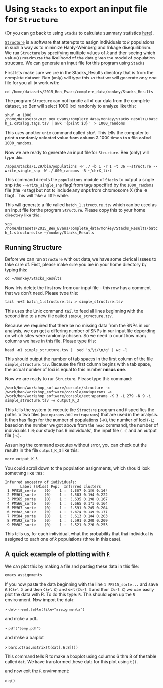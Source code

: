 # Using `Stacks` to export an input file for `Structure`

(Or you can go back to using `Stacks` to calculate summary statistics [here](https://github.com/evansbenj/Reduced-Representation-Workshop/blob/master/7_More_on_Stacks.md)).

[`Structure`](http://pritchardlab.stanford.edu/structure_software/release_versions/v2.3.4/html/structure.html) is a software that attempts to assign individuals to *k* populations in such a way as to minimize Hardy-Weinberg and linkage disequilibrium.  We run `Structure` by specifying multiple values of *k* and then seeing which value(s) maximuze the likelihood of the data given the model of population structure. We can generate an input file for this program using `Stacks`. 

First lets make sure we are in the Stacks_Results directory that is from the complete dataset.  Ben (only) will type this so that we will generate only one file for you all to work with:

`cd /home/datasets/2015_Ben_Evans/complete_data/monkey/Stacks_Results`

The program `Structure` can not handle all of our data from the complete dataset, so Ben will select 1000 loci randomly to analyze like this:

`shuf -n 1000 /home/datasets/2015_Ben_Evans/complete_data/monkey/Stacks_Results/batch_1.catalog.tags.tsv | awk '{print $3}'  > 1000_randoms`

This uses another `unix` command called `shuf`.  This tells the computer to print a randomly selected value from column 3 1000 times to a file called `1000_randoms`.

Now we are ready to generate an input file for `Structure`.  Ben (only) will type this:

`/apps/stacks/1.29/bin/populations -P ./ -b 1 -r 1 -t 36 --structure --write_single_snp -W ./1000_randoms -B ~/chrX_list`

This command directs the `populations` module of `Stacks` to output a single snp (the `--write_single_snp` flag) from tags specified by the `1000_randoms` file (the `-W` tag) but not to include any snps from chromosome X (the `-B` flag). This will take a little while.

This will generate a file called `batch_1.structure.tsv` which can be used as an input file for the program `Structure`.  Please copy this to your home directory like this:

`scp /home/datasets/2015_Ben_Evans/complete_data/monkey/Stacks_Results/batch_1.structure.tsv ~/monkey/Stacks_Results`

## Running Structure

Before we can run `Structure` with out data, we have some clerical issues to take care of.  First, please make sure you are in your home directory by typing this:

`cd ~/monkey/Stacks_Results`

Now lets delete the first row from our input file  - this row has a comment that we don't need.  Please type this:

`tail -n+2 batch_1.structure.tsv > simple_structure.tsv`

This uses the Unix command `tail` to feed all lines beginning with the second line to a new file called `simple_structure.tsv`.

Because we required that there be no missing data from the SNPs in our analysis, we can get a differing number of SNPs in our input file depending on which sites were randomly chosen. So we need to count how many columns we have in this file.  Please type this:

`head -n1 simple_structure.tsv |  sed 's/\t/\n/g' | wc -l`

This should output the number of tab spaces in the first column of the file `simple_structure.tsv`.  Because the first column begins with a tab space, the actual number of loci is equal to this number **minus one**.

Now we are ready to run `Structure`.  Please type this command:

`/work/ben/workshop_software/console/structure -m /work/ben/workshop_software/console/mainparams -e /work/ben/workshop_software/console/extraparams -K 3 -L 279 -N 9 -i simple_structure.tsv -o output_K_3`

This tells the system to execute the `Structure` program and it specifies the paths to two files (`mainparams` and `extraparams`) that are used in the analysis.  It then has flags for the number of populations (`-K`), the number of loci (`-L`; based on the number we got above from the `head` command), the number of individuals (`-N`; our study has 9 individuals), the input file (`-i`) and an output file (`-o`).

 Assuming the command executes without error, you can check out the results in the file `output_K_3` like this:
 
 `more output_K_3`
 
 You could scroll down to the population assignments, which should look something like this:
 ```
 Inferred ancestry of individuals:
        Label (%Miss) Pop:  Inferred clusters
  1 PF515_sorte    (0)    1 :  0.687 0.150 0.164 
  2 PM561_sorte    (0)    1 :  0.583 0.194 0.222 
  3 PM565_sorte    (0)    1 :  0.635 0.198 0.167 
  4 PM566_sorte    (0)    1 :  0.665 0.171 0.164 
  5 PM567_sorte    (0)    1 :  0.591 0.205 0.204 
  6 PM582_sorte    (0)    1 :  0.674 0.149 0.177 
  7 PM584_sorte    (0)    1 :  0.613 0.184 0.203 
  8 PM592_sorte    (0)    1 :  0.591 0.200 0.209 
  9 PM602_sorte    (0)    1 :  0.521 0.226 0.253 
```

This tells us, for each individual, what the probability that that individual is assigned to each one of *k* populations (three in this case).

## A quick example of plotting with `R`

We can plot this by making a file and pasting these data in this file:

`emacs assignments`

If you now paste the data beginning with the line `1 PF515_sorte...` and save it (`Ctrl-X` and then `Ctrl-S`) and exit (`Ctrl-X` and then `Ctrl-C`) we can easily plot the data with R.  To do this type: `R`.  This should open up the `R` environment.  Now import the data:

`>` `dat<-read.table(file="assignments")`

and make a pdf..

`>`  `pdf("temp.pdf")`

and make a barplot

`>` `barplot(as.matrix(t(dat[,6:8])))`

This command tells R to make a boxplot using columns 6 thru 8 of the table called `dat`.  We have transformed these data for this plot using `t()`.

and now exit the `R` environment:

`>` `q()`


